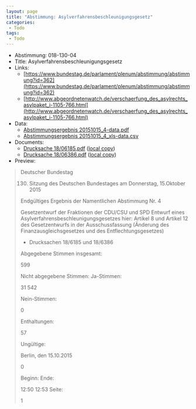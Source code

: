 ```yaml
---
layout: page
title: "Abstimmung: Asylverfahrensbeschleunigungsgesetz"
categories:
 - Todo
tags:
 - Todo
---
```


* Abstimmung: 018-130-04
* Title: Asylverfahrensbeschleunigungsgesetz
* Links: 
    * [https://www.bundestag.de/parlament/plenum/abstimmung/abstimmung?id=362](https://www.bundestag.de/parlament/plenum/abstimmung/abstimmung?id=362)
    * [http://www.abgeordnetenwatch.de/verschaerfung_des_asylrechts_asylpaket_i-1105-766.html](http://www.abgeordnetenwatch.de/verschaerfung_des_asylrechts_asylpaket_i-1105-766.html)
* Data: 
    * [Abstimmungsergebnis 20151015_4-data.pdf](/res/abstimmungsliste/20151015_4-data.pdf)
    * [Abstimmungsergebnis 20151015_4_xls-data.csv](/res/abstimmungsliste/analyses/20151015_4_xls-data.csv)
* Documents: 
    * [Drucksache 18/06185.pdf](http://dip21.bundestag.de/dip21/btd/18/061/1806185.pdf) ([local copy](/res/abstimmungsdaten/018-130-04/1806185.pdf))
    * [Drucksache 18/06386.pdf](http://dip21.bundestag.de/dip21/btd/18/063/1806386.pdf) ([local copy](/res/abstimmungsdaten/018-130-04/1806386.pdf))
* Preview: 
> Deutscher Bundestag
> 
> 130. Sitzung des Deutschen Bundestages
> am Donnerstag, 15.Oktober 2015
> 
> Endgültiges Ergebnis der Namentlichen Abstimmung Nr. 4
> 
> Gesetzentwurf der Fraktionen der CDU/CSU und SPD
> Entwurf eines Asylverfahrensbeschleunigungsgesetzes
> hier: Artikel 8 und Artikel 12 des Gesetzentwurfs in der Ausschussfassung (Änderung des
> Finanzausgleichsgesetzes und des Entflechtungsgesetzes)
> - Drucksachen 18/6185 und 18/6386
> 
> Abgegebene Stimmen insgesamt:
> 
> 599
> 
> Nicht abgegebene Stimmen:
> Ja-Stimmen:
> 
> 31
> 542
> 
> Nein-Stimmen:
> 
> 0
> 
> Enthaltungen:
> 
> 57
> 
> Ungültige:
> 
> Berlin, den 15.10.2015
> 
> 0
> 
> Beginn:
> Ende:
> 
> 12:50
> 12:53
> Seite:
> 
> 1
> 
> 
